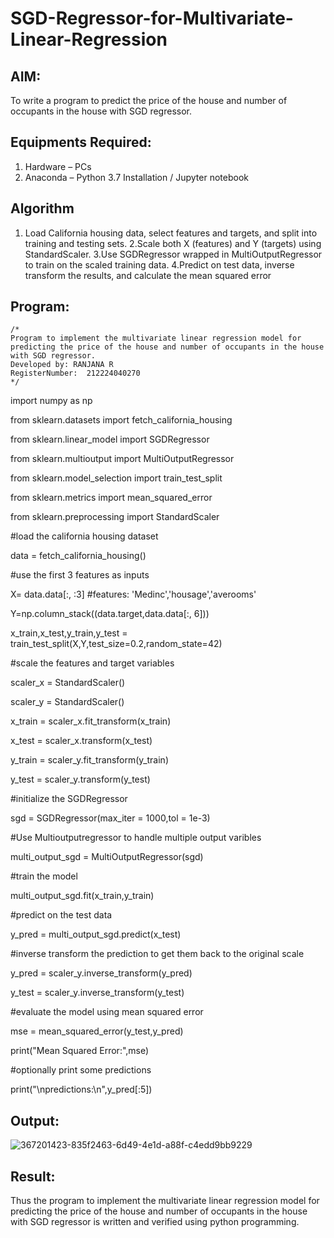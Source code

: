 # SGD-Regressor-for-Multivariate-Linear-Regression

## AIM:
To write a program to predict the price of the house and number of occupants in the house with SGD regressor.

## Equipments Required:
1. Hardware – PCs
2. Anaconda – Python 3.7 Installation / Jupyter notebook

## Algorithm
1. Load California housing data, select features and targets, and split into training and testing sets.
2.Scale both X (features) and Y (targets) using StandardScaler.
3.Use SGDRegressor wrapped in MultiOutputRegressor to train on the scaled training data.
4.Predict on test data, inverse transform the results, and calculate the mean squared error
 

## Program:
```
/*
Program to implement the multivariate linear regression model for predicting the price of the house and number of occupants in the house with SGD regressor.
Developed by: RANJANA R
RegisterNumber:  212224040270
*/
```
import numpy as np

  from sklearn.datasets import fetch_california_housing
  
  from sklearn.linear_model import SGDRegressor
  
  from sklearn.multioutput import MultiOutputRegressor
  
  from sklearn.model_selection import train_test_split
  
  from sklearn.metrics import mean_squared_error
  
  from sklearn.preprocessing import StandardScaler
  
  #load the california housing dataset
  
  data = fetch_california_housing()
  
  #use the first 3 features as inputs
  
  X= data.data[:, :3] #features: 'Medinc','housage','averooms'
  
  Y=np.column_stack((data.target,data.data[:, 6]))
  
  x_train,x_test,y_train,y_test = train_test_split(X,Y,test_size=0.2,random_state=42)
  
  #scale the features and target variables
  
  scaler_x = StandardScaler()

  
  scaler_y = StandardScaler()
  
  x_train = scaler_x.fit_transform(x_train)
  
  x_test = scaler_x.transform(x_test)
  
  y_train = scaler_y.fit_transform(y_train)
  
  y_test = scaler_y.transform(y_test)
  
  #initialize the SGDRegressor
  
  sgd = SGDRegressor(max_iter = 1000,tol = 1e-3)
  
  #Use Multioutputregressor to handle multiple output varibles
  
  multi_output_sgd = MultiOutputRegressor(sgd)
  
  #train the model
  
  multi_output_sgd.fit(x_train,y_train)
  
  #predict on the test data
  
  y_pred = multi_output_sgd.predict(x_test)
  
  #inverse transform the prediction to get them back to the original scale
  
  y_pred = scaler_y.inverse_transform(y_pred)
  
  y_test = scaler_y.inverse_transform(y_test)
  
  #evaluate the model using mean squared error
  
  mse = mean_squared_error(y_test,y_pred)
  
  print("Mean Squared Error:",mse)
  
  #optionally print some predictions
  
  print("\npredictions:\n",y_pred[:5])




## Output:
![367201423-835f2463-6d49-4e1d-a88f-c4edd9bb9229](https://github.com/user-attachments/assets/5ea54525-21e3-4a1b-b434-d0580a49b3c5)



## Result:
Thus the program to implement the multivariate linear regression model for predicting the price of the house and number of occupants in the house with SGD regressor is written and verified using python programming.
